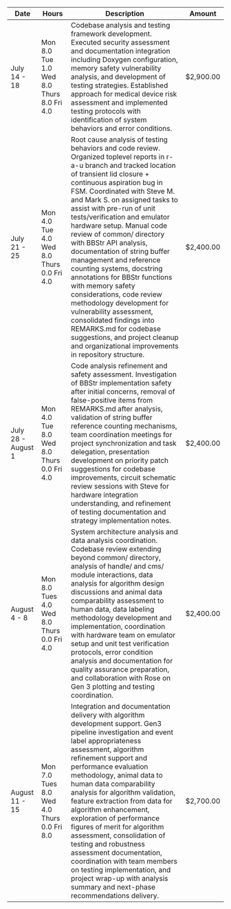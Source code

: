 | Date | Hours | Description | Amount |
|------|-------|-------------|--------|
| July 14 - 18 | Mon 8.0 Tue 1.0 Wed 8.0 Thurs 8.0 Fri 4.0 | Codebase analysis and testing framework development. Executed security assessment and documentation integration including Doxygen configuration, memory safety vulnerability analysis, and development of testing strategies. Established approach for medical device risk assessment and implemented testing protocols with identification of system behaviors and error conditions. | $2,900.00 |
| July 21 - 25 | Mon 4.0 Tue 4.0 Wed 8.0 Thurs 0.0 Fri 4.0 | Root cause analysis of testing behaviors and code review. Organized toplevel reports in r-a-u branch and tracked location of transient lid closure + continuous aspiration bug in FSM. Coordinated with Steve M. and Mark S. on assigned tasks to assist with pre-run of unit tests/verification and emulator hardware setup. Manual code review of common/ directory with BBStr API analysis, documentation of string buffer management and reference counting systems, docstring annotations for BBStr functions with memory safety considerations, code review methodology development for vulnerability assessment, consolidated findings into REMARKS.md for codebase suggestions, and project cleanup and organizational improvements in repository structure. | $2,400.00 |
| July 28 - August 1 | Mon 4.0 Tue 8.0 Wed 8.0 Thurs 0.0 Fri 4.0 | Code analysis refinement and safety assessment. Investigation of BBStr implementation safety after initial concerns, removal of false-positive items from REMARKS.md after analysis, validation of string buffer reference counting mechanisms, team coordination meetings for project synchronization and task delegation, presentation development on priority patch suggestions for codebase improvements, circuit schematic review sessions with Steve for hardware integration understanding, and refinement of testing documentation and strategy implementation notes. | $2,400.00 |
| August 4 - 8 | Mon 8.0 Tues 4.0 Wed 8.0 Thurs 0.0 Fri 4.0 | System architecture analysis and data analysis coordination. Codebase review extending beyond common/ directory, analysis of handle/ and cms/ module interactions, data analysis for algorithm design discussions and animal data comparability assessment to human data, data labeling methodology development and implementation, coordination with hardware team on emulator setup and unit test verification protocols, error condition analysis and documentation for quality assurance preparation, and collaboration with Rose on Gen 3 plotting and testing coordination. | $2,400.00 |
| August 11 - 15 | Mon 7.0 Tues 8.0 Wed 4.0 Thurs 0.0 Fri 8.0 | Integration and documentation delivery with algorithm development support. Gen3 pipeline investigation and event label appropriateness assessment, algorithm refinement support and performance evaluation methodology, animal data to human data comparability analysis for algorithm validation, feature extraction from data for algorithm enhancement, exploration of performance figures of merit for algorithm assessment, consolidation of testing and robustness assessment documentation, coordination with team members on testing implementation, and project wrap-up with analysis summary and next-phase recommendations delivery. | $2,700.00 |